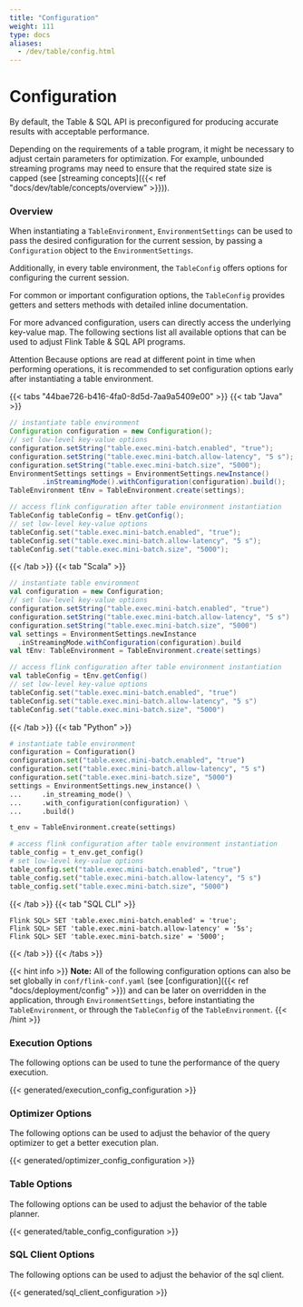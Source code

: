 ```yaml
---
title: "Configuration"
weight: 111
type: docs
aliases:
  - /dev/table/config.html
---
```

<!--
Licensed to the Apache Software Foundation (ASF) under one
or more contributor license agreements.  See the NOTICE file
distributed with this work for additional information
regarding copyright ownership.  The ASF licenses this file
to you under the Apache License, Version 2.0 (the
"License"); you may not use this file except in compliance
with the License.  You may obtain a copy of the License at

  http://www.apache.org/licenses/LICENSE-2.0

Unless required by applicable law or agreed to in writing,
software distributed under the License is distributed on an
"AS IS" BASIS, WITHOUT WARRANTIES OR CONDITIONS OF ANY
KIND, either express or implied.  See the License for the
specific language governing permissions and limitations
under the License.
-->

# Configuration

By default, the Table & SQL API is preconfigured for producing accurate results with acceptable
performance.

Depending on the requirements of a table program, it might be necessary to adjust
certain parameters for optimization. For example, unbounded streaming programs may need to ensure
that the required state size is capped (see [streaming concepts]({{< ref "docs/dev/table/concepts/overview" >}})).

### Overview

When instantiating a `TableEnvironment`, `EnvironmentSettings` can be used to pass the desired
configuration for the current session, by passing a `Configuration` object to the 
`EnvironmentSettings`.

Additionally, in every table environment, the `TableConfig` offers options for configuring the
current session.

For common or important configuration options, the `TableConfig` provides getters and setters methods
with detailed inline documentation.

For more advanced configuration, users can directly access the underlying key-value map. The following
sections list all available options that can be used to adjust Flink Table & SQL API programs.

<span class="label label-danger">Attention</span> Because options are read at different point in time
when performing operations, it is recommended to set configuration options early after instantiating a
table environment.

{{< tabs "44bae726-b416-4fa0-8d5d-7aa9a5409e00" >}}
{{< tab "Java" >}}
```java
// instantiate table environment
Configuration configuration = new Configuration();
// set low-level key-value options
configuration.setString("table.exec.mini-batch.enabled", "true");
configuration.setString("table.exec.mini-batch.allow-latency", "5 s");
configuration.setString("table.exec.mini-batch.size", "5000");
EnvironmentSettings settings = EnvironmentSettings.newInstance()
        .inStreamingMode().withConfiguration(configuration).build();
TableEnvironment tEnv = TableEnvironment.create(settings);

// access flink configuration after table environment instantiation
TableConfig tableConfig = tEnv.getConfig();
// set low-level key-value options
tableConfig.set("table.exec.mini-batch.enabled", "true");
tableConfig.set("table.exec.mini-batch.allow-latency", "5 s");
tableConfig.set("table.exec.mini-batch.size", "5000");
```
{{< /tab >}}
{{< tab "Scala" >}}
```scala
// instantiate table environment
val configuration = new Configuration;
// set low-level key-value options
configuration.setString("table.exec.mini-batch.enabled", "true")
configuration.setString("table.exec.mini-batch.allow-latency", "5 s")
configuration.setString("table.exec.mini-batch.size", "5000")
val settings = EnvironmentSettings.newInstance
  .inStreamingMode.withConfiguration(configuration).build
val tEnv: TableEnvironment = TableEnvironment.create(settings)

// access flink configuration after table environment instantiation
val tableConfig = tEnv.getConfig()
// set low-level key-value options
tableConfig.set("table.exec.mini-batch.enabled", "true")
tableConfig.set("table.exec.mini-batch.allow-latency", "5 s")
tableConfig.set("table.exec.mini-batch.size", "5000")
```
{{< /tab >}}
{{< tab "Python" >}}
```python
# instantiate table environment
configuration = Configuration()
configuration.set("table.exec.mini-batch.enabled", "true")
configuration.set("table.exec.mini-batch.allow-latency", "5 s")
configuration.set("table.exec.mini-batch.size", "5000")
settings = EnvironmentSettings.new_instance() \
...     .in_streaming_mode() \
...     .with_configuration(configuration) \
...     .build()

t_env = TableEnvironment.create(settings)

# access flink configuration after table environment instantiation
table_config = t_env.get_config()
# set low-level key-value options
table_config.set("table.exec.mini-batch.enabled", "true")
table_config.set("table.exec.mini-batch.allow-latency", "5 s")
table_config.set("table.exec.mini-batch.size", "5000")
```
{{< /tab >}}
{{< tab "SQL CLI" >}}
```
Flink SQL> SET 'table.exec.mini-batch.enabled' = 'true';
Flink SQL> SET 'table.exec.mini-batch.allow-latency' = '5s';
Flink SQL> SET 'table.exec.mini-batch.size' = '5000';
```
{{< /tab >}}
{{< /tabs >}}

{{< hint info >}}
**Note:** All of the following configuration options can also be set globally in 
`conf/flink-conf.yaml` (see [configuration]({{< ref "docs/deployment/config" >}}) and can be later
on overridden in the application, through `EnvironmentSettings`, before instantiating
the `TableEnvironment`, or through the `TableConfig` of the `TableEnvironment`.
{{< /hint >}}

### Execution Options

The following options can be used to tune the performance of the query execution.

{{< generated/execution_config_configuration >}}

### Optimizer Options

The following options can be used to adjust the behavior of the query optimizer to get a better execution plan.

{{< generated/optimizer_config_configuration >}}

### Table Options

The following options can be used to adjust the behavior of the table planner.

{{< generated/table_config_configuration >}}

### SQL Client Options

The following options can be used to adjust the behavior of the sql client.

{{< generated/sql_client_configuration >}}
